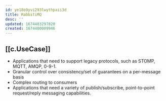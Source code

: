 ```yaml
---
id: ye18o9yvi293lwythpaii3d
title: RabbitiMQ
desc: ''
updated: 1674403297820
created: 1674400009946
---
```


## [[c.UseCase]]

-   Applications that need to support legacy protocols, such as STOMP, MQTT, AMQP, 0-9-1.
-   Granular control over consistency/set of guarantees on a per-message basis
-   Complex routing to consumers
-   Applications that need a variety of publish/subscribe, point-to-point request/reply messaging capabilities.
